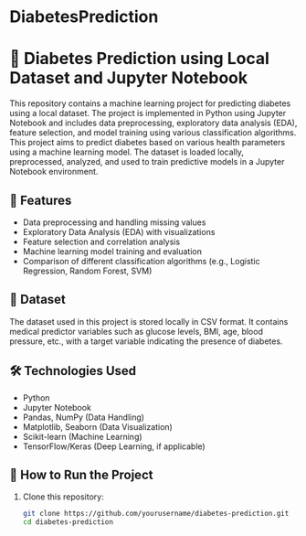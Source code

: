 # DiabetesPrediction
# 🏥 Diabetes Prediction using Local Dataset and Jupyter Notebook
This repository contains a machine learning project for predicting diabetes using a local dataset. The project is implemented in Python using Jupyter Notebook and includes data preprocessing, exploratory data analysis (EDA), feature selection, and model training using various classification algorithms. This project aims to predict diabetes based on various health parameters using a machine learning model. The dataset is loaded locally, preprocessed, analyzed, and used to train predictive models in a Jupyter Notebook environment.

## 📌 Features
- Data preprocessing and handling missing values
- Exploratory Data Analysis (EDA) with visualizations
- Feature selection and correlation analysis
- Machine learning model training and evaluation
- Comparison of different classification algorithms (e.g., Logistic Regression, Random Forest, SVM)

## 📂 Dataset
The dataset used in this project is stored locally in CSV format. It contains medical predictor variables such as glucose levels, BMI, age, blood pressure, etc., with a target variable indicating the presence of diabetes.

## 🛠️ Technologies Used
- Python
- Jupyter Notebook
- Pandas, NumPy (Data Handling)
- Matplotlib, Seaborn (Data Visualization)
- Scikit-learn (Machine Learning)
- TensorFlow/Keras (Deep Learning, if applicable)

## 🚀 How to Run the Project
1. Clone this repository:
   ```sh
   git clone https://github.com/yourusername/diabetes-prediction.git
   cd diabetes-prediction
